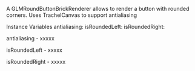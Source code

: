 A GLMRoundButtonBrickRenderer allows to render a button with rounded corners. Uses TrachelCanvas to support antialiasingInstance Variables	antialiasing:		<Object>	isRoundedLeft:		<Object>	isRoundedRight:		<Object>antialiasing	- xxxxxisRoundedLeft	- xxxxxisRoundedRight	- xxxxx